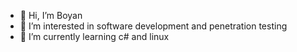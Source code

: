 - 👋 Hi, I’m Boyan
- 👀 I’m interested in software development and penetration testing
- 🌱 I’m currently learning c# and linux
